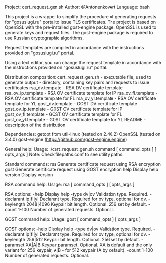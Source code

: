 Project: cert_request_gen.sh
Author: @AntonenkovArt
Language: bash

This project is a wrapper to simplify the procedure of generating requests for "gosuslugi.ru" portal to issue TLS certificates.
The project is based on OpenSSL with the pre-installed gost-engine package.
OpenSSL is used to generate keys and request files. The gost-engine package is required to use Russian cryptographic algorithms.

Request templates are compiled in accordance with the instructions provided on "gosuslugi.ru" portal.

Using a text editor, you can change the request template in accordance with the instructions provided on "gosuslugi.ru" portal.

Distribution composition:
cert_request_gen.sh - executable file, used to generate
output - directory, containing key pairs and requests to issue certificates
rsa_dv.template - RSA DV certificate template
rsa_ov_ip.template - RSA OV certificate template for IP
rsa_ov_fl.template - RSA OV certificate template for FL
rsa_ov_yl.template - RSA OV certificate template for YL
gost_dv.template - GOST DV certificate template
gost_ov_ip.template - GOST OV certificate template for IP
gost_ov_fl.template - GOST OV certificate template for FL
gost_ov_yl.template - GOST OV certificate template for YL
README - description of the distribution

Dependencies:
getopt from util-linux (tested on 2.40.2)
OpenSSL (tested on 3.4.0)
gost-engine (https://github.com/gost-engine/engine)

General help:
Usage: ./cert_request_gen.sh command [ command_opts ] [ opts_args ]
Note: Check filepaths.conf to see utility paths.

Standard commands:
rsa         Generate certificate request using RSA encryption
gost        Generate certificate request using GOST encryption
help        Display help
version     Display version

RSA command help:
Usage: rsa [ command_opts ] [ opts_args ]

RSA options:
-help                 Display help
-type dv|ov           Validation type. Required.
-declarant ip|fl|yl   Declarant type. Required for ov type, optional for dv.
-keylength 2048|4096  Keypair bit length. Optional. 256 set by default.
-count 1-100          Number of generated requests. Optional.

GOST command help:
Usage: gost [ command_opts ] [ opts_args ]

GOST options:
-help                Display help
-type dv|ov          Validation type. Required.
-declarant ip|fl|yl  Declarant type. Required for ov type, optional for dv.
-keylength 256|512	 Keypair bit length. Optional. 256 set by default.
-paramset XA|A|B     Keypair paramset. Optional. XA is default and the only variant for 256 keypair, A|B - for 512 keypair (A by default).
-count 1-100          Number of generated requests. Optional.



